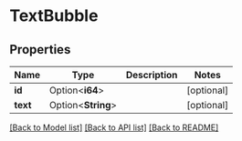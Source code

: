 # TextBubble

## Properties

Name | Type | Description | Notes
------------ | ------------- | ------------- | -------------
**id** | Option<**i64**> |  | [optional]
**text** | Option<**String**> |  | [optional]

[[Back to Model list]](../README.md#documentation-for-models) [[Back to API list]](../README.md#documentation-for-api-endpoints) [[Back to README]](../README.md)


